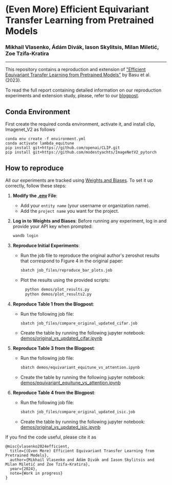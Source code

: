 # (Even More) Efficient Equivariant Transfer Learning from Pretrained Models

### Mikhail Vlasenko, Ádám Divák, Iason Skylitsis, Milan Miletić, Zoe Tzifa-Kratira

-----


This repository contains a reproduction and extension of ["Efficient Equivariant Transfer Learning from Pretrained Models"](https://arxiv.org/abs/2305.09900) by Basu et al. (2023).

To read the full report containing detailed information on our reproduction experiments and extension study, please, refer to our [blogpost](Blogpost.md).

## Conda Environment
First create the required conda environment, activate it, and install clip, Imagenet_V2 as follows
```
conda env create -f environment.yml
conda activate lambda_equitune
pip install git+https://github.com/openai/CLIP.git
pip install git+https://github.com/modestyachts/ImageNetV2_pytorch
```

## How to reproduce

All our experiments are tracked using [Weights and Biases](https://docs.wandb.ai/). To set it up correctly, follow these steps:

1. **Modify the [.env](.env) File**:
   - Add your `entity name` (your username or organization name).
   - Add the `project name` you want for the project.

2. **Log in to Weights and Biases**:
   Before running any experiment, log in and provide your API key when prompted:
   ```sh
   wandb login
   ```
3. **Reproduce Initial Experiments**:
   - Run the job file to reproduce the original author's zeroshot results that correspond to Figure 4 in the original paper:
      ```sh
      sbatch job_files/reproduce_bar_plots.job
      ```
   - Plot the results using the provided scripts:
      ```sh
        python demos/plot_results.py
        python demos/plot_results2.py
      ```
4. **Reproduce Table 1 from the Blogpost**: 
    - Run the following job file:
      ```sh
      sbatch job_files/compare_original_updated_cifar.job
      ```
    - Create the table by running the following jupyter notebook: [demos/original_vs_updated_cifar.ipynb](demos/original_vs_updated_cifar.ipynb)

5. **Reproduce Table 3 from the Blogpost**: 
    - Run the following job file:
      ```sh
      sbatch demos/equivariant_equitune_vs_attention.ipynb
      ```
    - Create the table by running the following jupyter notebook: [demos/equivariant_equitune_vs_attention.ipynb](demos/equivariant_equitune_vs_attention.ipynb)

6. **Reproduce Table 4 from the Blogpost**: 
    - Run the following job file:
      ```sh
      sbatch job_files/compare_original_updated_isic.job
      ```
    - Create the table by running the following jupyter notebook: [demos/original_vs_updated_isic.ipynb](demos/original_vs_updated_isic.ipynb)


If you find the code useful, please cite it as
```
@misc{vlasenko2024efficient,
  title={(Even More) Efficient Equivariant Transfer Learning from Pretrained Models},
  author={Mikhail Vlasenko and Ádám Divák and Iason Skylitsis and Milan Miletić and Zoe Tzifa-Kratira},
  year={2024},
  note={Work in progress}
}
```
